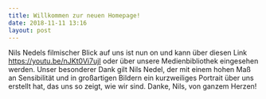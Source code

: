```yaml
---
title: Willkommen zur neuen Homepage!
date: 2018-11-11 13:16 
layout: post
---
```


Nils Nedels filmischer Blick auf uns ist nun on und kann über diesen Link https://youtu.be/nJKt0Vi7ujI oder über unsere Medienbibliothek eingesehen werden. Unser besonderer Dank gilt Nils Nedel, der mit einem hohen Maß an Sensibilität und in großartigen Bildern ein kurzweiliges Portrait über uns erstellt hat, das uns so zeigt, wie wir sind. Danke, Nils, von ganzem Herzen!


